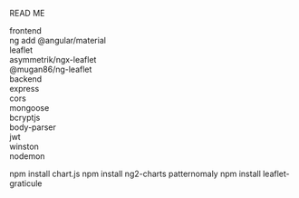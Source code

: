READ ME<br>

frontend<br>
ng add @angular/material<br>
leaflet<br>
asymmetrik/ngx-leaflet<br>
@mugan86/ng-leaflet<br>
backend<br>
express<br>
cors<br>
mongoose<br>
bcryptjs<br>
body-parser<br>
jwt<br>
winston<br>
nodemon<br>

npm install chart.js
npm install ng2-charts
patternomaly
npm install leaflet-graticule
